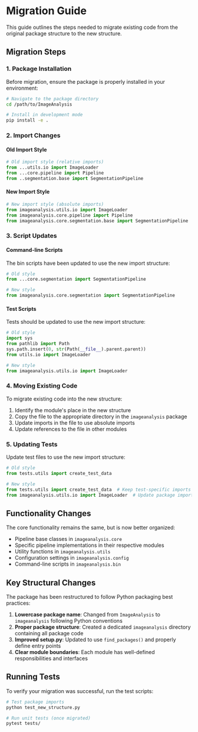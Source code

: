 # Migration Guide

This guide outlines the steps needed to migrate existing code from the original package structure to the new structure.

## Migration Steps

### 1. Package Installation

Before migration, ensure the package is properly installed in your environment:

```bash
# Navigate to the package directory
cd /path/to/ImageAnalysis

# Install in development mode
pip install -e .
```

### 2. Import Changes

#### Old Import Style

```python
# Old import style (relative imports)
from ...utils.io import ImageLoader
from ...core.pipeline import Pipeline
from ..segmentation.base import SegmentationPipeline
```

#### New Import Style

```python
# New import style (absolute imports)
from imageanalysis.utils.io import ImageLoader
from imageanalysis.core.pipeline import Pipeline
from imageanalysis.core.segmentation.base import SegmentationPipeline
```

### 3. Script Updates

#### Command-line Scripts

The bin scripts have been updated to use the new import structure:

```python
# Old style
from ...core.segmentation import SegmentationPipeline

# New style
from imageanalysis.core.segmentation import SegmentationPipeline
```

#### Test Scripts

Tests should be updated to use the new import structure:

```python
# Old style
import sys
from pathlib import Path
sys.path.insert(0, str(Path(__file__).parent.parent))
from utils.io import ImageLoader

# New style
from imageanalysis.utils.io import ImageLoader
```

### 4. Moving Existing Code

To migrate existing code into the new structure:

1. Identify the module's place in the new structure
2. Copy the file to the appropriate directory in the `imageanalysis` package
3. Update imports in the file to use absolute imports
4. Update references to the file in other modules

### 5. Updating Tests

Update test files to use the new import structure:

```python
# Old style
from tests.utils import create_test_data

# New style
from tests.utils import create_test_data  # Keep test-specific imports as is
from imageanalysis.utils.io import ImageLoader  # Update package imports
```

## Functionality Changes

The core functionality remains the same, but is now better organized:

- Pipeline base classes in `imageanalysis.core`
- Specific pipeline implementations in their respective modules
- Utility functions in `imageanalysis.utils`
- Configuration settings in `imageanalysis.config`
- Command-line scripts in `imageanalysis.bin`

## Key Structural Changes

The package has been restructured to follow Python packaging best practices:

1. **Lowercase package name**: Changed from `ImageAnalysis` to `imageanalysis` following Python conventions
2. **Proper package structure**: Created a dedicated `imageanalysis` directory containing all package code
3. **Improved setup.py**: Updated to use `find_packages()` and properly define entry points
4. **Clear module boundaries**: Each module has well-defined responsibilities and interfaces

## Running Tests

To verify your migration was successful, run the test scripts:

```bash
# Test package imports
python test_new_structure.py

# Run unit tests (once migrated)
pytest tests/
```